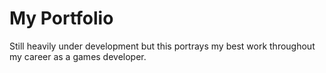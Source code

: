 # My Portfolio
Still heavily under development but this portrays my best work throughout my career as a games developer.
